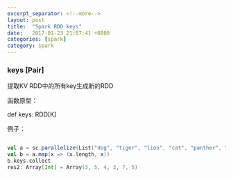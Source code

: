 ```yaml
---
excerpt_separator: <!--more-->
layout: post
title:  "Spark RDD keys"
date:   2017-01-23 21:07:41 +0800
categories: [spark]
category: spark
---
```


### keys [Pair]

提取KV RDD中的所有key生成新的RDD

函数原型：

  def keys: RDD[K]

例子：

```scala

val a = sc.parallelize(List("dog", "tiger", "lion", "cat", "panther", "eagle"), 2)
val b = a.map(x => (x.length, x))
b.keys.collect
res2: Array[Int] = Array(3, 5, 4, 3, 7, 5)
```


